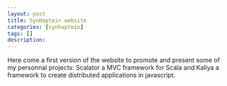 ```yaml
---
layout: post
title: SynHaptein website
categories: [synhaptein]
tags: []
description:
---
```


Here come a first version of the website to promote and present some of my personnal
projects: Scalator a MVC framework for Scala and Kaliya a framework to create distributed
applications in javascript.

